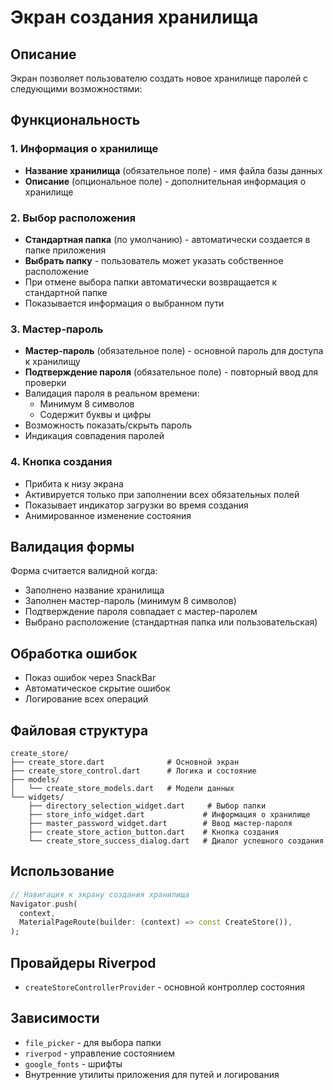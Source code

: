 # Экран создания хранилища

## Описание
Экран позволяет пользователю создать новое хранилище паролей с следующими возможностями:

## Функциональность

### 1. Информация о хранилище
- **Название хранилища** (обязательное поле) - имя файла базы данных
- **Описание** (опциональное поле) - дополнительная информация о хранилище

### 2. Выбор расположения
- **Стандартная папка** (по умолчанию) - автоматически создается в папке приложения
- **Выбрать папку** - пользователь может указать собственное расположение
- При отмене выбора папки автоматически возвращается к стандартной папке
- Показывается информация о выбранном пути

### 3. Мастер-пароль
- **Мастер-пароль** (обязательное поле) - основной пароль для доступа к хранилищу
- **Подтверждение пароля** (обязательное поле) - повторный ввод для проверки
- Валидация пароля в реальном времени:
  - Минимум 8 символов
  - Содержит буквы и цифры
- Возможность показать/скрыть пароль
- Индикация совпадения паролей

### 4. Кнопка создания
- Прибита к низу экрана
- Активируется только при заполнении всех обязательных полей
- Показывает индикатор загрузки во время создания
- Анимированное изменение состояния

## Валидация формы
Форма считается валидной когда:
- Заполнено название хранилища
- Заполнен мастер-пароль (минимум 8 символов)
- Подтверждение пароля совпадает с мастер-паролем
- Выбрано расположение (стандартная папка или пользовательская)

## Обработка ошибок
- Показ ошибок через SnackBar
- Автоматическое скрытие ошибок
- Логирование всех операций

## Файловая структура
```
create_store/
├── create_store.dart              # Основной экран
├── create_store_control.dart      # Логика и состояние
├── models/
│   └── create_store_models.dart   # Модели данных
└── widgets/
    ├── directory_selection_widget.dart     # Выбор папки
    ├── store_info_widget.dart             # Информация о хранилище
    ├── master_password_widget.dart        # Ввод мастер-пароля
    ├── create_store_action_button.dart    # Кнопка создания
    └── create_store_success_dialog.dart   # Диалог успешного создания
```

## Использование
```dart
// Навигация к экрану создания хранилища
Navigator.push(
  context,
  MaterialPageRoute(builder: (context) => const CreateStore()),
);
```

## Провайдеры Riverpod
- `createStoreControllerProvider` - основной контроллер состояния

## Зависимости
- `file_picker` - для выбора папки
- `riverpod` - управление состоянием
- `google_fonts` - шрифты
- Внутренние утилиты приложения для путей и логирования
